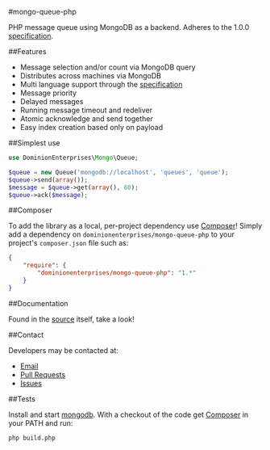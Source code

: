 #mongo-queue-php

PHP message queue using MongoDB as a backend.
Adheres to the 1.0.0 [specification](https://github.com/dominionenterprises/mongo-queue-specification).

##Features

 * Message selection and/or count via MongoDB query
 * Distributes across machines via MongoDB
 * Multi language support through the [specification](https://github.com/dominionenterprises/mongo-queue-specification)
 * Message priority
 * Delayed messages
 * Running message timeout and redeliver
 * Atomic acknowledge and send together
 * Easy index creation based only on payload

##Simplest use

```php
use DominionEnterprises\Mongo\Queue;

$queue = new Queue('mongodb://localhost', 'queues', 'queue');
$queue->send(array());
$message = $queue->get(array(), 60);
$queue->ack($message);
```

##Composer

To add the library as a local, per-project dependency use [Composer](http://getcomposer.org)! Simply add a dependency on
`dominionenterprises/mongo-queue-php` to your project's `composer.json` file such as:

```json
{
    "require": {
        "dominionenterprises/mongo-queue-php": "1.*"
    }
}
```

##Documentation

Found in the [source](src/DominionEnterprises/Mongo/Queue.php) itself, take a look!

##Contact

Developers may be contacted at:

 * [Email](mailto:tol_igroup@dominionenterprises.com)
 * [Pull Requests](https://github.com/dominionenterprises/mongo-queue-php/pulls)
 * [Issues](https://github.com/dominionenterprises/mongo-queue-php/issues)

##Tests

Install and start [mongodb](http://www.mongodb.org).
With a checkout of the code get [Composer](http://getcomposer.org) in your PATH and run:

```bash
php build.php
```
